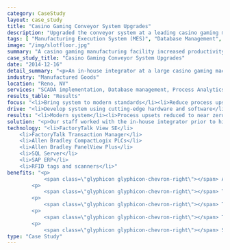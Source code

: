 ```yaml
---
category: CaseStudy
layout: case_study
title: "Casino Gaming Conveyor System Upgrades"
description: "Upgraded the conveyor system at a leading casino gaming manufacturing facility increasing productivity and efficiency."
tags: [ "Manufacturing Execution System (MES)", "Database Management", "PLC", "HMI"]
image: "/img/slotfloor.jpg"
summary: "A casino gaming manufacturing facility increased productivity after working with us to re-design and integrate their control system with SAP."
case_study_title: "Casino Gaming Conveyor System Upgrades"
date: "2014-12-16"
detail_summary: "<p>An in-house integrator at a large casino gaming machine manufacturer had implemented a conveyor control system prior to retiring from the company. After his departure and near constant supervision of the system, productivity dropped due to in-process machines being sent to incorrect locations, a holding and re-work area not functioning correctly and various other issues. Our staff was brought in to bring the system up to industry standards and bring productivity to desired levels.</p>"
industry: "Manufactured Goods"
location: "Reno, NV"
services: "SCADA implementation, Database management, Process Analytics, Process Optimization"
results_table: "Results"
focus: "<li>Bring system to modern standards</li><li>Reduce process upsets</li><li>Increase productivity</li>"
drive: "<li>Develop system using cutting-edge hardware and software</li><li>Implement system and train personnel on its operation</li><li>Improve process efficiency</li>"
results: "<li>Modern system</li><li>Process upsets reduced to near zero</li><li>Increased productivity</li>"
solution: "<p>Our staff worked with the in-house integrator prior to his departure to understand his design methodology, current issues with the system and future plans for further development. We familiarized ourselves with the existing code base and met with the system's stakeholders to formulate a plan moving forward.</p><p>Over the course of a few evenings when the line was down we began resolving issues with the Transaction Manager configuration passing incorrect data from the PLC to SQL Server. This exposed several race conditions in the logic preventing some machines from being sent to technician workstations and instead being sent to the end of the line as if they were complete machines. We resolved the race conditions and implemented similar changes to a machine holding/re-work re-entry area at the end of the line. During continued operation of the system we noticed some pallets consistently being sent to incorrect locations on the line and further research indicated the RFID tags on the pallets were incorrectly installed. Resolving this issue along with the logic changes reduced runaway machines from 50+ per shift to less than one a day on average.</p><p>Once all of the logic issues on the line were resolved we completed integration with the company's SAP ERP system to integrate scheduling and inventory data into the control system to better utilize the technicians on the line. </p>"
technology: "<li>FactoryTalk View SE</li>
	<li>FactoryTalk Transaction Manager</li>
	<li>Allen Bradley CompactLogix PLCs</li>
	<li>Allen Bradley PanelView Plus</li>
	<li>SQL Server</li>
	<li>SAP ERP</li>
	<li>RFID tags and scanners</li>"
benefits: "<p>
	        <span class=\"glyphicon glyphicon-chevron-right\"></span> After upgrades the system met industry standards for logic and safety</p>
	    <p>
	     	<span class=\"glyphicon glyphicon-chevron-right\"></span> The control system was fully integrated into the company's ERP system enabling more precise and traceable scheduling and inventory management</p>
	    <p>
	        <span class=\"glyphicon glyphicon-chevron-right\"></span> The number of machines being sent to incorrect locations was reduced from 50+ per shift to less than one per day on average</p>
	    <p>
			<span class=\"glyphicon glyphicon-chevron-right\"></span> The amount of time spent moving machines back to the front of the line and manually directing them went from full-time to essentially zero</p>
		<p>
			<span class=\"glyphicon glyphicon-chevron-right\"></span> System upgrades found 1/3 of the pallets used on the line had incorrectly installed RFID tags</p>"
type: "Case Study"
---
```



